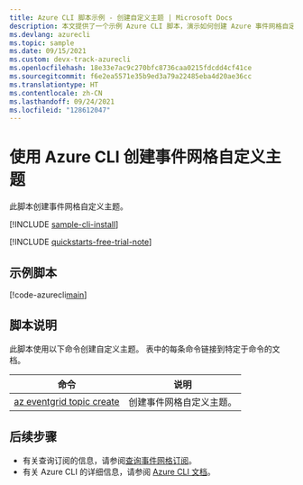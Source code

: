 ```yaml
---
title: Azure CLI 脚本示例 - 创建自定义主题 | Microsoft Docs
description: 本文提供了一个示例 Azure CLI 脚本，演示如何创建 Azure 事件网格自定义主题。
ms.devlang: azurecli
ms.topic: sample
ms.date: 09/15/2021
ms.custom: devx-track-azurecli
ms.openlocfilehash: 18e33e7ac9c270bfc8736caa0215fdcdd4cf41ce
ms.sourcegitcommit: f6e2ea5571e35b9ed3a79a22485eba4d20ae36cc
ms.translationtype: HT
ms.contentlocale: zh-CN
ms.lasthandoff: 09/24/2021
ms.locfileid: "128612047"
---
```

# <a name="create-event-grid-custom-topic-with-azure-cli"></a>使用 Azure CLI 创建事件网格自定义主题

此脚本创建事件网格自定义主题。

[!INCLUDE [sample-cli-install](../../../includes/sample-cli-install.md)]

[!INCLUDE [quickstarts-free-trial-note](../../../includes/quickstarts-free-trial-note.md)]

## <a name="sample-script"></a>示例脚本

[!code-azurecli[main](../../../cli_scripts/event-grid/create-custom-topic/create-custom-topic.sh "Create custom topic")]

## <a name="script-explanation"></a>脚本说明

此脚本使用以下命令创建自定义主题。 表中的每条命令链接到特定于命令的文档。

| 命令 | 说明 |
|---|---|
| [az eventgrid topic create](/cli/azure/eventgrid/topic#az_eventgrid_topic_create) | 创建事件网格自定义主题。 |


## <a name="next-steps"></a>后续步骤

* 有关查询订阅的信息，请参阅[查询事件网格订阅](../query-event-subscriptions.md)。
* 有关 Azure CLI 的详细信息，请参阅 [Azure CLI 文档](/cli/azure)。
